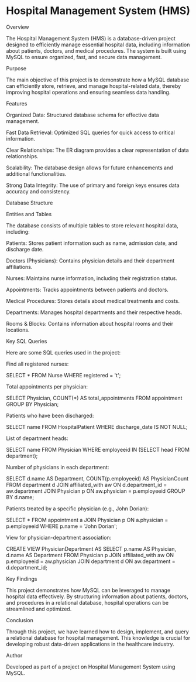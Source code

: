 # Hospital Management System (HMS)

Overview

The Hospital Management System (HMS) is a database-driven project designed to efficiently manage essential hospital data, including information about patients, doctors, and medical procedures. The system is built using MySQL to ensure organized, fast, and secure data management.

Purpose

The main objective of this project is to demonstrate how a MySQL database can efficiently store, retrieve, and manage hospital-related data, thereby improving hospital operations and ensuring seamless data handling.

Features

Organized Data: Structured database schema for effective data management.

Fast Data Retrieval: Optimized SQL queries for quick access to critical information.

Clear Relationships: The ER diagram provides a clear representation of data relationships.

Scalability: The database design allows for future enhancements and additional functionalities.

Strong Data Integrity: The use of primary and foreign keys ensures data accuracy and consistency.

Database Structure

Entities and Tables

The database consists of multiple tables to store relevant hospital data, including:

Patients: Stores patient information such as name, admission date, and discharge date.

Doctors (Physicians): Contains physician details and their department affiliations.

Nurses: Maintains nurse information, including their registration status.

Appointments: Tracks appointments between patients and doctors.

Medical Procedures: Stores details about medical treatments and costs.

Departments: Manages hospital departments and their respective heads.

Rooms & Blocks: Contains information about hospital rooms and their locations.

Key SQL Queries

Here are some SQL queries used in the project:

Find all registered nurses:

SELECT * FROM Nurse WHERE registered = 't';

Total appointments per physician:

SELECT Physician, COUNT(*) AS total_appointments FROM appointment GROUP BY Physician;

Patients who have been discharged:

SELECT name FROM HospitalPatient WHERE discharge_date IS NOT NULL;

List of department heads:

SELECT name FROM Physician WHERE employeeid IN (SELECT head FROM department);

Number of physicians in each department:

SELECT d.name AS Department, COUNT(p.employeeid) AS PhysicianCount
FROM department d
JOIN affiliated_with aw ON d.department_id = aw.department
JOIN Physician p ON aw.physician = p.employeeid
GROUP BY d.name;

Patients treated by a specific physician (e.g., John Dorian):

SELECT * FROM appointment a JOIN Physician p ON a.physician = p.employeeid WHERE p.name = 'John Dorian';

View for physician-department association:

CREATE VIEW PhysicianDepartment AS
SELECT p.name AS Physician, d.name AS Department
FROM Physician p
JOIN affiliated_with aw ON p.employeeid = aw.physician
JOIN department d ON aw.department = d.department_id;

Key Findings

This project demonstrates how MySQL can be leveraged to manage hospital data effectively. By structuring information about patients, doctors, and procedures in a relational database, hospital operations can be streamlined and optimized.

Conclusion

Through this project, we have learned how to design, implement, and query a relational database for hospital management. This knowledge is crucial for developing robust data-driven applications in the healthcare industry.

Author

Developed as part of a project on Hospital Management System using MySQL.
